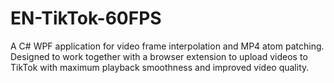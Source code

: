 # EN-TikTok-60FPS
A C# WPF application for video frame interpolation and MP4 atom patching. Designed to work together with a browser extension to upload videos to TikTok with maximum playback smoothness and improved video quality.
